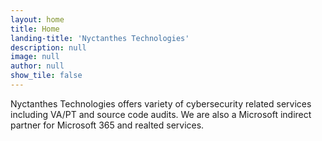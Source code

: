 ```yaml
---
layout: home
title: Home
landing-title: 'Nyctanthes Technologies'
description: null
image: null
author: null
show_tile: false
---
```


Nyctanthes Technologies offers variety of cybersecurity related services including VA/PT and source code audits. We are also a Microsoft indirect partner for Microsoft 365 and realted services.